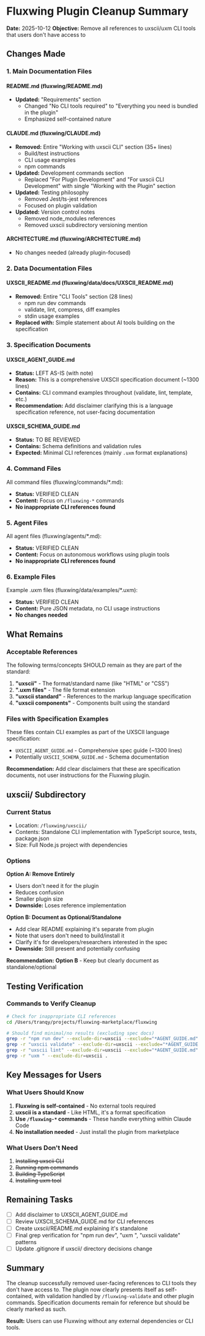 # Fluxwing Plugin Cleanup Summary

**Date:** 2025-10-12
**Objective:** Remove all references to uxscii/uxm CLI tools that users don't have access to

## Changes Made

### 1. Main Documentation Files

#### README.md (fluxwing/README.md)
- **Updated:** "Requirements" section
  - Changed "No CLI tools required" to "Everything you need is bundled in the plugin"
  - Emphasized self-contained nature

#### CLAUDE.md (fluxwing/CLAUDE.md)
- **Removed:** Entire "Working with uxscii CLI" section (35+ lines)
  - Build/test instructions
  - CLI usage examples
  - npm commands
- **Updated:** Development commands section
  - Replaced "For Plugin Development" and "For uxscii CLI Development" with single "Working with the Plugin" section
- **Updated:** Testing philosophy
  - Removed Jest/ts-jest references
  - Focused on plugin validation
- **Updated:** Version control notes
  - Removed node_modules references
  - Removed uxscii subdirectory versioning mention

#### ARCHITECTURE.md (fluxwing/ARCHITECTURE.md)
- No changes needed (already plugin-focused)

### 2. Data Documentation Files

#### UXSCII_README.md (fluxwing/data/docs/UXSCII_README.md)
- **Removed:** Entire "CLI Tools" section (28 lines)
  - npm run dev commands
  - validate, lint, compress, diff examples
  - stdin usage examples
- **Replaced with:** Simple statement about AI tools building on the specification

### 3. Specification Documents

#### UXSCII_AGENT_GUIDE.md
- **Status:** LEFT AS-IS (with note)
- **Reason:** This is a comprehensive UXSCII specification document (~1300 lines)
- **Contains:** CLI command examples throughout (validate, lint, template, etc.)
- **Recommendation:** Add disclaimer clarifying this is a language specification reference, not user-facing documentation

#### UXSCII_SCHEMA_GUIDE.md
- **Status:** TO BE REVIEWED
- **Contains:** Schema definitions and validation rules
- **Expected:** Minimal CLI references (mainly `.uxm` format explanations)

### 4. Command Files

All command files (fluxwing/commands/*.md):
- **Status:** VERIFIED CLEAN
- **Content:** Focus on `/fluxwing-*` commands
- **No inappropriate CLI references found**

### 5. Agent Files

All agent files (fluxwing/agents/*.md):
- **Status:** VERIFIED CLEAN
- **Content:** Focus on autonomous workflows using plugin tools
- **No inappropriate CLI references found**

### 6. Example Files

Example .uxm files (fluxwing/data/examples/*.uxm):
- **Status:** VERIFIED CLEAN
- **Content:** Pure JSON metadata, no CLI usage instructions
- **No changes needed**

## What Remains

### Acceptable References

The following terms/concepts SHOULD remain as they are part of the standard:

1. **"uxscii"** - The format/standard name (like "HTML" or "CSS")
2. **".uxm files"** - The file format extension
3. **"uxscii standard"** - References to the markup language specification
4. **"uxscii components"** - Components built using the standard

### Files with Specification Examples

These files contain CLI examples as part of the UXSCII language specification:
- `UXSCII_AGENT_GUIDE.md` - Comprehensive spec guide (~1300 lines)
- Potentially `UXSCII_SCHEMA_GUIDE.md` - Schema documentation

**Recommendation:** Add clear disclaimers that these are specification documents, not user instructions for the Fluxwing plugin.

## uxscii/ Subdirectory

### Current Status
- Location: `/fluxwing/uxscii/`
- Contents: Standalone CLI implementation with TypeScript source, tests, package.json
- Size: Full Node.js project with dependencies

### Options

**Option A: Remove Entirely**
- Users don't need it for the plugin
- Reduces confusion
- Smaller plugin size
- **Downside:** Loses reference implementation

**Option B: Document as Optional/Standalone**
- Add clear README explaining it's separate from plugin
- Note that users don't need to build/install it
- Clarify it's for developers/researchers interested in the spec
- **Downside:** Still present and potentially confusing

**Recommendation:** **Option B** - Keep but clearly document as standalone/optional

## Testing Verification

### Commands to Verify Cleanup

```bash
# Check for inappropriate CLI references
cd /Users/tranqy/projects/fluxwing-marketplace/fluxwing

# Should find minimal/no results (excluding spec docs)
grep -r "npm run dev" --exclude-dir=uxscii --exclude="*AGENT_GUIDE.md" .
grep -r "uxscii validate" --exclude-dir=uxscii --exclude="*AGENT_GUIDE.md" .
grep -r "uxscii lint" --exclude-dir=uxscii --exclude="*AGENT_GUIDE.md" .
grep -r "uxm " --exclude-dir=uxscii .
```

## Key Messages for Users

### What Users Should Know

1. **Fluxwing is self-contained** - No external tools required
2. **uxscii is a standard** - Like HTML, it's a format specification
3. **Use `/fluxwing-*` commands** - These handle everything within Claude Code
4. **No installation needed** - Just install the plugin from marketplace

### What Users Don't Need

1. ~~Installing uxscii CLI~~
2. ~~Running npm commands~~
3. ~~Building TypeScript~~
4. ~~Installing uxm tool~~

## Remaining Tasks

- [ ] Add disclaimer to UXSCII_AGENT_GUIDE.md
- [ ] Review UXSCII_SCHEMA_GUIDE.md for CLI references
- [ ] Create uxscii/README.md explaining it's standalone
- [ ] Final grep verification for "npm run dev", "uxm ", "uxscii validate" patterns
- [ ] Update .gitignore if uxscii/ directory decisions change

## Summary

The cleanup successfully removed user-facing references to CLI tools they don't have access to. The plugin now clearly presents itself as self-contained, with validation handled by `/fluxwing-validate` and other plugin commands. Specification documents remain for reference but should be clearly marked as such.

**Result:** Users can use Fluxwing without any external dependencies or CLI tools.
